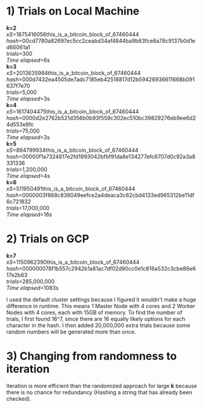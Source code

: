 # 1) Trials on Local Machine
**k=2**  
	*xS*=1875416056this_is_a_bitcoin_block_of_67460444  
	*hash*=00cd7780a82697ec5cc2ceabd34af4844ba9b83fce8a78c9137b0d1ed66061a1  
        *trials*=300  
	*Time elapsed*=6s  
**k=3**  
	*xS*=2013635984this_is_a_bitcoin_block_of_67460444  
	*hash*=000d7432ea4505de7adc7185eb42518817d12b59426936611668b091637f7e70  
        *trials*=5,000  
	*Time elapsed*=3s  
**k=4**  
	*xS*=1617404475this_is_a_bitcoin_block_of_67460444  
	*hash*=0000d2e2762b521d356b0b93f559c302ec510bc39829276eb9ee6d24d553e8fc  
        *trials*=75,000  
	*Time elapsed*=3s  
**k=5**  
	*xS*=894799934this_is_a_bitcoin_block_of_67460444  
	*hash*=00000f1a7324817e2fd1993042bfbf91da8e134277efc6707d0c92a3a8331336  
        *trials*=1,200,000  
	*Time elapsed*=4s  
**k=6**  
	*xS*=511950491this_is_a_bitcoin_block_of_67460444  
	*hash*=0000003f868c836049eefce2a4deaca3c62cbd4133ed965312be11df6c721832  
        *trials*=17,000,000  
	*Time elapsed*=16s  

# 2) Trials on GCP
**k=7**  
	*xS*=1150962390this_is_a_bitcoin_block_of_67460444  
	*hash*=000000078f1b557c2942b1a81ac7df02d90cc0e1c816a532c3cbe86e617e2b63  
        *trials*=285,000,000  
	*Time elapsed*=1083s  

I used the default cluster settings because I figured it wouldn't make a huge difference in runtime. 
This means 1 Master Node with 4 cores and 2 Worker Nodes with 4 cores, each with 15GB of memory. To find the number of trials, I first found 16^7, 
since there are 16 equally likely options for each character in the hash. I then added 20,000,000 extra trials because some random numbers will be generated more than once.

# 3) Changing from randomness to iteration
Iteration is more efficient than the randomized approach for large **k** because there is no chance for redundancy (Hashing a string that has already been checked).